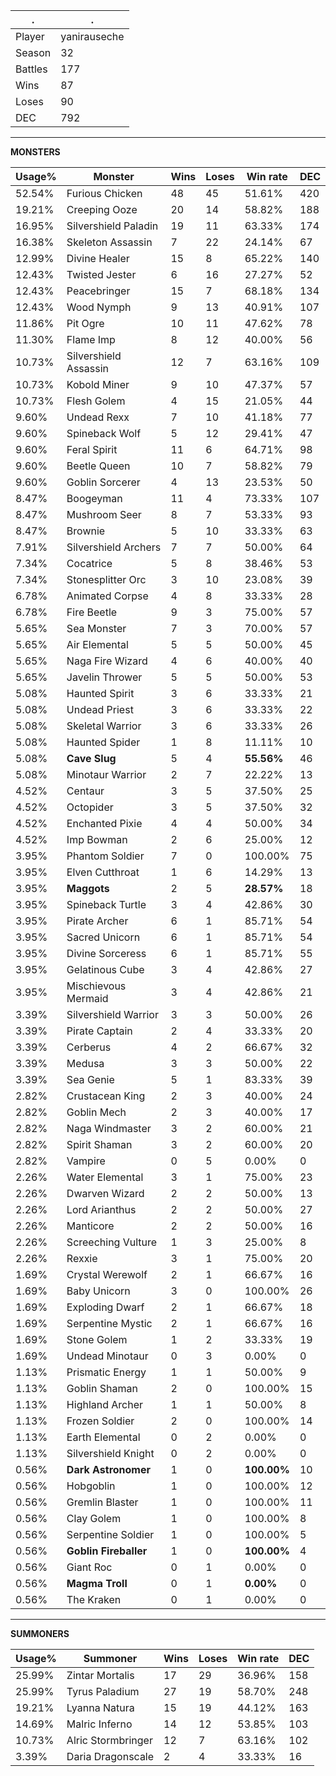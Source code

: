 .|.
|-|-
Player|yanirauseche
Season|32
Battles|177
Wins|87
Loses|90
DEC|792

---
**MONSTERS**

Usage%|Monster|Wins|Loses|Win rate|DEC|
-|-|-|-|-|-|
52.54%|Furious Chicken|48|45|51.61%|420|
19.21%|Creeping Ooze|20|14|58.82%|188|
16.95%|Silvershield Paladin|19|11|63.33%|174|
16.38%|Skeleton Assassin|7|22|24.14%|67|
12.99%|Divine Healer|15|8|65.22%|140|
12.43%|Twisted Jester|6|16|27.27%|52|
12.43%|Peacebringer|15|7|68.18%|134|
12.43%|Wood Nymph|9|13|40.91%|107|
11.86%|Pit Ogre|10|11|47.62%|78|
11.30%|Flame Imp|8|12|40.00%|56|
10.73%|Silvershield Assassin|12|7|63.16%|109|
10.73%|Kobold Miner|9|10|47.37%|57|
10.73%|Flesh Golem|4|15|21.05%|44|
9.60%|Undead Rexx|7|10|41.18%|77|
9.60%|Spineback Wolf|5|12|29.41%|47|
9.60%|Feral Spirit|11|6|64.71%|98|
9.60%|Beetle Queen|10|7|58.82%|79|
9.60%|Goblin Sorcerer|4|13|23.53%|50|
8.47%|Boogeyman|11|4|73.33%|107|
8.47%|Mushroom Seer|8|7|53.33%|93|
8.47%|Brownie|5|10|33.33%|63|
7.91%|Silvershield Archers|7|7|50.00%|64|
7.34%|Cocatrice|5|8|38.46%|53|
7.34%|Stonesplitter Orc|3|10|23.08%|39|
6.78%|Animated Corpse|4|8|33.33%|28|
6.78%|Fire Beetle|9|3|75.00%|57|
5.65%|Sea Monster|7|3|70.00%|57|
5.65%|Air Elemental|5|5|50.00%|45|
5.65%|Naga Fire Wizard|4|6|40.00%|40|
5.65%|Javelin Thrower|5|5|50.00%|53|
5.08%|Haunted Spirit|3|6|33.33%|21|
5.08%|Undead Priest|3|6|33.33%|22|
5.08%|Skeletal Warrior|3|6|33.33%|26|
5.08%|Haunted Spider|1|8|11.11%|10|
5.08%|**Cave Slug**|5|4|**55.56%**|46|
5.08%|Minotaur Warrior|2|7|22.22%|13|
4.52%|Centaur|3|5|37.50%|25|
4.52%|Octopider|3|5|37.50%|32|
4.52%|Enchanted Pixie|4|4|50.00%|34|
4.52%|Imp Bowman|2|6|25.00%|12|
3.95%|Phantom Soldier|7|0|100.00%|75|
3.95%|Elven Cutthroat|1|6|14.29%|13|
3.95%|**Maggots**|2|5|**28.57%**|18|
3.95%|Spineback Turtle|3|4|42.86%|30|
3.95%|Pirate Archer|6|1|85.71%|54|
3.95%|Sacred Unicorn|6|1|85.71%|54|
3.95%|Divine Sorceress|6|1|85.71%|55|
3.95%|Gelatinous Cube|3|4|42.86%|27|
3.95%|Mischievous Mermaid|3|4|42.86%|21|
3.39%|Silvershield Warrior|3|3|50.00%|26|
3.39%|Pirate Captain|2|4|33.33%|20|
3.39%|Cerberus|4|2|66.67%|32|
3.39%|Medusa|3|3|50.00%|22|
3.39%|Sea Genie|5|1|83.33%|39|
2.82%|Crustacean King|2|3|40.00%|24|
2.82%|Goblin Mech|2|3|40.00%|17|
2.82%|Naga Windmaster|3|2|60.00%|21|
2.82%|Spirit Shaman|3|2|60.00%|20|
2.82%|Vampire|0|5|0.00%|0|
2.26%|Water Elemental|3|1|75.00%|23|
2.26%|Dwarven Wizard|2|2|50.00%|13|
2.26%|Lord Arianthus|2|2|50.00%|27|
2.26%|Manticore|2|2|50.00%|16|
2.26%|Screeching Vulture|1|3|25.00%|8|
2.26%|Rexxie|3|1|75.00%|20|
1.69%|Crystal Werewolf|2|1|66.67%|16|
1.69%|Baby Unicorn|3|0|100.00%|26|
1.69%|Exploding Dwarf|2|1|66.67%|18|
1.69%|Serpentine Mystic|2|1|66.67%|16|
1.69%|Stone Golem|1|2|33.33%|19|
1.69%|Undead Minotaur|0|3|0.00%|0|
1.13%|Prismatic Energy|1|1|50.00%|9|
1.13%|Goblin Shaman|2|0|100.00%|15|
1.13%|Highland Archer|1|1|50.00%|8|
1.13%|Frozen Soldier|2|0|100.00%|14|
1.13%|Earth Elemental|0|2|0.00%|0|
1.13%|Silvershield Knight|0|2|0.00%|0|
0.56%|**Dark Astronomer**|1|0|**100.00%**|10|
0.56%|Hobgoblin|1|0|100.00%|12|
0.56%|Gremlin Blaster|1|0|100.00%|11|
0.56%|Clay Golem|1|0|100.00%|8|
0.56%|Serpentine Soldier|1|0|100.00%|5|
0.56%|**Goblin Fireballer**|1|0|**100.00%**|4|
0.56%|Giant Roc|0|1|0.00%|0|
0.56%|**Magma Troll**|0|1|**0.00%**|0|
0.56%|The Kraken|0|1|0.00%|0|

---
**SUMMONERS**

Usage%|Summoner|Wins|Loses|Win rate|DEC|
-|-|-|-|-|-|
25.99%|Zintar Mortalis|17|29|36.96%|158|
25.99%|Tyrus Paladium|27|19|58.70%|248|
19.21%|Lyanna Natura|15|19|44.12%|163|
14.69%|Malric Inferno|14|12|53.85%|103|
10.73%|Alric Stormbringer|12|7|63.16%|102|
3.39%|Daria Dragonscale|2|4|33.33%|16|
